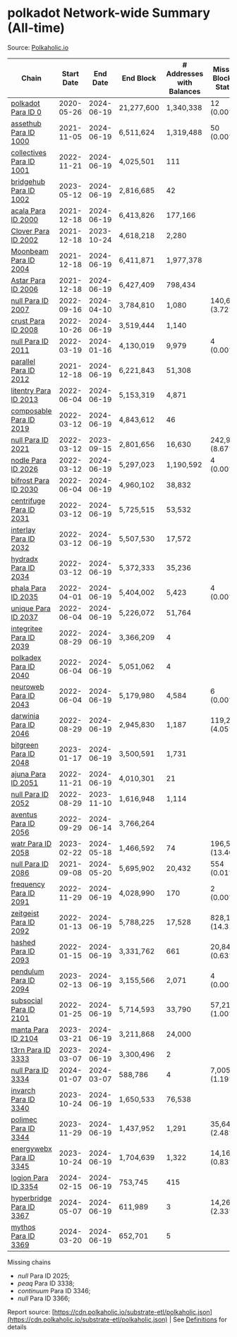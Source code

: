 # polkadot Network-wide Summary (All-time)

Source: [Polkaholic.io](https://polkaholic.io)


| Chain            | Start Date | End Date | End Block | # Addresses with Balances | Missing Blocks / Status |
| ---------------- | ---------- | ---------| --------- | ------------------------- | ----------------------- |
| [polkadot Para ID 0](/polkadot/0-polkadot) | 2020-05-26 | 2024-06-19 | 21,277,600 |  1,340,338 | 12 (0.00%)  |
| [assethub Para ID 1000](/polkadot/1000-assethub) | 2021-11-05 | 2024-06-19 | 6,511,624 |  1,319,488 | 50 (0.00%)  |
| [collectives Para ID 1001](/polkadot/1001-collectives) | 2022-11-21 | 2024-06-19 | 4,025,501 |  111 |    |
| [bridgehub Para ID 1002](/polkadot/1002-bridgehub) | 2023-05-12 | 2024-06-19 | 2,816,685 |  42 |    |
| [acala Para ID 2000](/polkadot/2000-acala) | 2021-12-18 | 2024-06-19 | 6,413,826 |  177,166 |    |
| [Clover Para ID 2002](/polkadot/2002-clover) | 2021-12-18 | 2023-10-24 | 4,618,218 |  2,280 |    |
| [Moonbeam Para ID 2004](/polkadot/2004-moonbeam) | 2021-12-18 | 2024-06-19 | 6,411,871 |  1,977,378 |    |
| [Astar Para ID 2006](/polkadot/2006-astar) | 2021-12-18 | 2024-06-19 | 6,427,409 |  798,434 |    |
| [null Para ID 2007](/polkadot/2007-kapex) | 2022-09-16 | 2024-04-10 | 3,784,810 |  1,080 | 140,668 (3.72%)  |
| [crust Para ID 2008](/polkadot/2008-crust) | 2022-10-26 | 2024-06-19 | 3,519,444 |  1,140 |    |
| [null Para ID 2011](/polkadot/2011-equilibrium) | 2022-03-19 | 2024-01-16 | 4,130,019 |  9,979 | 4 (0.00%)  |
| [parallel Para ID 2012](/polkadot/2012-parallel) | 2021-12-18 | 2024-06-19 | 6,221,843 |  51,308 |    |
| [litentry Para ID 2013](/polkadot/2013-litentry) | 2022-06-04 | 2024-06-19 | 5,153,319 |  4,871 |    |
| [composable Para ID 2019](/polkadot/2019-composable) | 2022-03-12 | 2024-06-19 | 4,843,612 |  46 |    |
| [null Para ID 2021](/polkadot/2021-efinity) | 2022-03-12 | 2023-09-15 | 2,801,656 |  16,630 | 242,949 (8.67%)  |
| [nodle Para ID 2026](/polkadot/2026-nodle) | 2022-03-12 | 2024-06-19 | 5,297,023 |  1,190,592 | 4 (0.00%)  |
| [bifrost Para ID 2030](/polkadot/2030-bifrost) | 2022-06-04 | 2024-06-19 | 4,960,102 |  38,832 |    |
| [centrifuge Para ID 2031](/polkadot/2031-centrifuge) | 2022-03-12 | 2024-06-19 | 5,725,515 |  53,532 |    |
| [interlay Para ID 2032](/polkadot/2032-interlay) | 2022-03-12 | 2024-06-19 | 5,507,530 |  17,572 |    |
| [hydradx Para ID 2034](/polkadot/2034-hydradx) | 2022-03-12 | 2024-06-19 | 5,372,333 |  35,236 |    |
| [phala Para ID 2035](/polkadot/2035-phala) | 2022-04-01 | 2024-06-19 | 5,404,002 |  5,423 | 4 (0.00%)  |
| [unique Para ID 2037](/polkadot/2037-unique) | 2022-06-04 | 2024-06-19 | 5,226,072 |  51,764 |    |
| [integritee Para ID 2039](/polkadot/2039-integritee) | 2022-08-29 | 2024-06-19 | 3,366,209 |  4 |    |
| [polkadex Para ID 2040](/polkadot/2040-polkadex) | 2022-06-04 | 2024-06-19 | 5,051,062 |  4 |    |
| [neuroweb Para ID 2043](/polkadot/2043-neuroweb) | 2022-06-04 | 2024-06-19 | 5,179,980 |  4,584 | 6 (0.00%)  |
| [darwinia Para ID 2046](/polkadot/2046-darwinia) | 2022-08-29 | 2024-06-19 | 2,945,830 |  1,187 | 119,220 (4.05%)  |
| [bitgreen Para ID 2048](/polkadot/2048-bitgreen) | 2023-01-17 | 2024-06-19 | 3,500,591 |  1,731 |    |
| [ajuna Para ID 2051](/polkadot/2051-ajuna) | 2022-11-21 | 2024-06-19 | 4,010,301 |  21 |    |
| [null Para ID 2052](/polkadot/2052-polkadot-parathread-2052) | 2022-08-29 | 2023-11-10 | 1,616,948 |  1,114 |    |
| [aventus Para ID 2056](/polkadot/2056-aventus) | 2022-09-29 | 2024-06-14 | 3,766,264 |   |    |
| [watr Para ID 2058](/polkadot/2058-watr) | 2023-02-22 | 2024-05-18 | 1,466,592 |  74 | 196,567 (13.40%)  |
| [null Para ID 2086](/polkadot/2086-kilt) | 2021-09-08 | 2024-05-20 | 5,695,902 |  20,432 | 554 (0.01%)  |
| [frequency Para ID 2091](/polkadot/2091-frequency) | 2022-11-29 | 2024-06-19 | 4,028,990 |  170 | 2 (0.00%)  |
| [zeitgeist Para ID 2092](/polkadot/2092-zeitgeist) | 2022-01-13 | 2024-06-19 | 5,788,225 |  17,528 | 828,192 (14.31%)  |
| [hashed Para ID 2093](/polkadot/2093-hashed) | 2022-01-15 | 2024-06-19 | 3,331,762 |  661 | 20,847 (0.63%)  |
| [pendulum Para ID 2094](/polkadot/2094-pendulum) | 2023-02-13 | 2024-06-19 | 3,155,566 |  2,071 | 4 (0.00%)  |
| [subsocial Para ID 2101](/polkadot/2101-subsocial) | 2022-01-25 | 2024-06-19 | 5,714,593 |  33,790 | 57,214 (1.00%)  |
| [manta Para ID 2104](/polkadot/2104-manta) | 2023-03-21 | 2024-06-19 | 3,211,868 |  24,000 |    |
| [t3rn Para ID 3333](/polkadot/3333-t3rn) | 2023-03-07 | 2024-06-19 | 3,300,496 |  2 |    |
| [null Para ID 3334](/polkadot/3334-polkadot-parathread-3334) | 2024-01-07 | 2024-03-07 | 588,786 |  4 | 7,005 (1.19%)  |
| [invarch Para ID 3340](/polkadot/3340-invarch) | 2023-10-24 | 2024-06-19 | 1,650,533 |  76,538 |    |
| [polimec Para ID 3344](/polkadot/3344-polimec) | 2023-11-29 | 2024-06-19 | 1,437,952 |  1,291 | 35,644 (2.48%)  |
| [energywebx Para ID 3345](/polkadot/3345-energywebx) | 2023-10-24 | 2024-06-19 | 1,704,639 |  1,322 | 14,163 (0.83%)  |
| [logion Para ID 3354](/polkadot/3354-logion) | 2024-02-15 | 2024-06-19 | 753,745 |  415 |    |
| [hyperbridge Para ID 3367](/polkadot/3367-hyperbridge) | 2024-05-07 | 2024-06-19 | 611,989 |  3 | 14,262 (2.33%)  |
| [mythos Para ID 3369](/polkadot/3369-mythos) | 2024-03-20 | 2024-06-19 | 652,701 |  5 |    |

Missing chains


* *null* Para ID 2025; 
* *peaq* Para ID 3338; 
* *continuum* Para ID 3346; 
* *null* Para ID 3366; 

Report source: [https://cdn.polkaholic.io/substrate-etl/polkaholic.json](https://cdn.polkaholic.io/substrate-etl/polkaholic.json) | See [Definitions](/DEFINITIONS.md) for details
